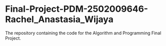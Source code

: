 # Final-Project-PDM-2502009646-Rachel_Anastasia_Wijaya
The repository containing the code for the Algorithm and Programming Final Project.
